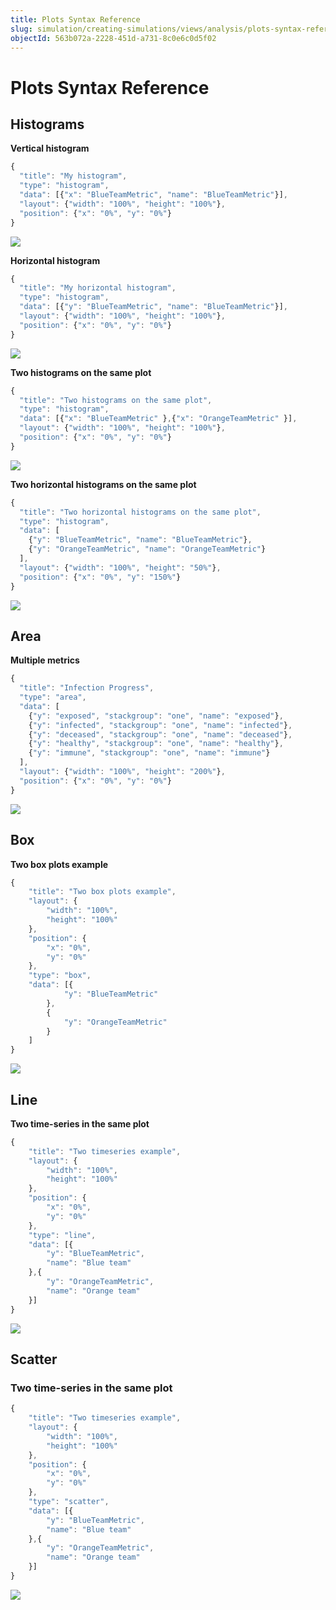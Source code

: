 ```yaml
---
title: Plots Syntax Reference
slug: simulation/creating-simulations/views/analysis/plots-syntax-reference
objectId: 563b072a-2228-451d-a731-8c0e6c0d5f02
---
```


# Plots Syntax Reference

## Histograms

**Vertical histogram**

<Tabs>
<Tab title="Code" >

```javascript
{
  "title": "My histogram",
  "type": "histogram",
  "data": [{"x": "BlueTeamMetric", "name": "BlueTeamMetric"}],
  "layout": {"width": "100%", "height": "100%"},
  "position": {"x": "0%", "y": "0%"}
}
```

</Tab>

<TextTab title="Modal configuration" >

![](https://cdn-us1.hash.ai/site/docs/screenshot-2021-03-11-at-18.27.36.png)
</TextTab>
</Tabs>

**Horizontal histogram**

<Tabs>
<Tab title="Code" >

```javascript
{
  "title": "My horizontal histogram",
  "type": "histogram",
  "data": [{"y": "BlueTeamMetric", "name": "BlueTeamMetric"}],
  "layout": {"width": "100%", "height": "100%"},
  "position": {"x": "0%", "y": "0%"}
}
```

</Tab>

<TextTab title="Modal configuration" >

![](https://cdn-us1.hash.ai/site/docs/screenshot-2021-03-11-at-18.30.43.png)
</TextTab>
</Tabs>

**Two histograms on the same plot**

<Tabs>
<Tab title="Code" >

```javascript
{
  "title": "Two histograms on the same plot",
  "type": "histogram",
  "data": [{"x": "BlueTeamMetric" },{"x": "OrangeTeamMetric" }],
  "layout": {"width": "100%", "height": "100%"},
  "position": {"x": "0%", "y": "0%"}
}
```

</Tab>

<TextTab title="Modal configuration" >

![](https://cdn-us1.hash.ai/site/docs/screenshot-2021-03-11-at-18.36.34.png)
</TextTab>
</Tabs>

**Two horizontal histograms on the same plot**

<Tabs>
<Tab title="Code" >

```javascript
{
  "title": "Two horizontal histograms on the same plot",
  "type": "histogram",
  "data": [
    {"y": "BlueTeamMetric", "name": "BlueTeamMetric"},
    {"y": "OrangeTeamMetric", "name": "OrangeTeamMetric"}
  ],
  "layout": {"width": "100%", "height": "50%"},
  "position": {"x": "0%", "y": "150%"}
}
```

</Tab>

<TextTab title="Modal configuration" >

![](https://cdn-us1.hash.ai/site/docs/screenshot-2021-03-11-at-18.37.23.png)
</TextTab>
</Tabs>

## Area

**Multiple metrics**

<Tabs>
<Tab title="Code" >

```javascript
{
  "title": "Infection Progress",
  "type": "area",
  "data": [
    {"y": "exposed", "stackgroup": "one", "name": "exposed"},
    {"y": "infected", "stackgroup": "one", "name": "infected"},
    {"y": "deceased", "stackgroup": "one", "name": "deceased"},
    {"y": "healthy", "stackgroup": "one", "name": "healthy"},
    {"y": "immune", "stackgroup": "one", "name": "immune"}
  ],
  "layout": {"width": "100%", "height": "200%"},
  "position": {"x": "0%", "y": "0%"}
}
```

</Tab>

<TextTab title="Modal configuration" >

![](https://cdn-us1.hash.ai/site/docs/screenshot-2021-03-11-at-17.53.05.png)
</TextTab>
</Tabs>

## Box

**Two box plots example**

<Tabs>
<Tab title="Code" >

```javascript
{
    "title": "Two box plots example",
    "layout": {
        "width": "100%",
        "height": "100%"
    },
    "position": {
        "x": "0%",
        "y": "0%"
    },
    "type": "box",
    "data": [{
            "y": "BlueTeamMetric"
        },
        {
            "y": "OrangeTeamMetric"
        }
    ]
}
```

</Tab>

<TextTab title="Modal configuration" >

![](https://cdn-us1.hash.ai/site/docs/screenshot-2021-03-11-at-18.25.23.png)
</TextTab>
</Tabs>

## Line

**Two time-series in the same plot**

<Tabs>
<Tab title="Code" >

```javascript
{
    "title": "Two timeseries example",
    "layout": {
        "width": "100%",
        "height": "100%"
    },
    "position": {
        "x": "0%",
        "y": "0%"
    },
    "type": "line",
    "data": [{
        "y": "BlueTeamMetric",
        "name": "Blue team"
    },{
        "y": "OrangeTeamMetric",
        "name": "Orange team"
    }]
}
```

</Tab>

<TextTab title="Modal configuration" >

![](https://cdn-us1.hash.ai/site/docs/screenshot-2021-03-11-at-15.27.25.png)
</TextTab>
</Tabs>

## Scatter

### Two time-series in the same plot

<Tabs>
<Tab title="Code" >

```javascript
{
    "title": "Two timeseries example",
    "layout": {
        "width": "100%",
        "height": "100%"
    },
    "position": {
        "x": "0%",
        "y": "0%"
    },
    "type": "scatter",
    "data": [{
        "y": "BlueTeamMetric",
        "name": "Blue team"
    },{
        "y": "OrangeTeamMetric",
        "name": "Orange team"
    }]
}
```

</Tab>

<TextTab title="Modal configuration" >

![](https://cdn-us1.hash.ai/site/docs/screenshot-2021-03-11-at-15.15.03.png)
</TextTab>
</Tabs>
